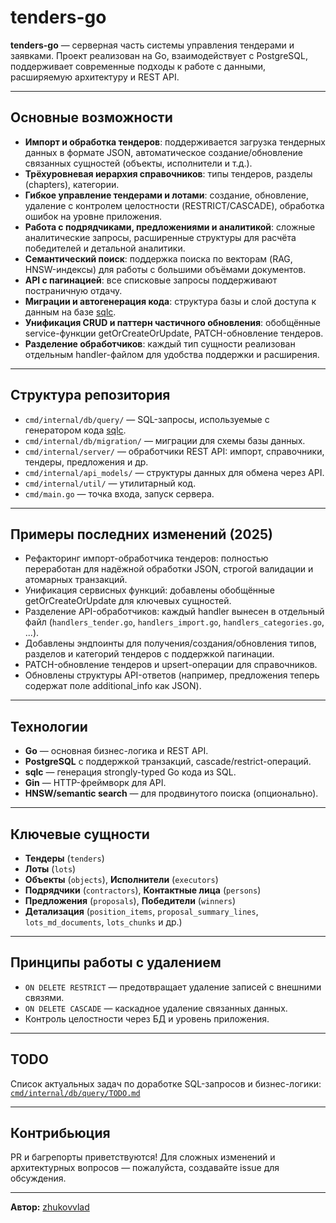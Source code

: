 # tenders-go

**tenders-go** — серверная часть системы управления тендерами и заявками. Проект реализован на Go, взаимодействует с PostgreSQL, поддерживает современные подходы к работе с данными, расширяемую архитектуру и REST API.

---

## Основные возможности

- **Импорт и обработка тендеров**: поддерживается загрузка тендерных данных в формате JSON, автоматическое создание/обновление связанных сущностей (объекты, исполнители и т.д.).
- **Трёхуровневая иерархия справочников**: типы тендеров, разделы (chapters), категории.
- **Гибкое управление тендерами и лотами**: создание, обновление, удаление с контролем целостности (RESTRICT/CASCADE), обработка ошибок на уровне приложения.
- **Работа с подрядчиками, предложениями и аналитикой**: сложные аналитические запросы, расширенные структуры для расчёта победителей и детальной аналитики.
- **Семантический поиск**: поддержка поиска по векторам (RAG, HNSW-индексы) для работы с большими объёмами документов.
- **API с пагинацией**: все списковые запросы поддерживают постраничную отдачу.
- **Миграции и автогенерация кода**: структура базы и слой доступа к данным на базе [sqlc](https://sqlc.dev/).
- **Унификация CRUD и паттерн частичного обновления**: обобщённые service-функции getOrCreateOrUpdate, PATCH-обновление тендеров.
- **Разделение обработчиков**: каждый тип сущности реализован отдельным handler-файлом для удобства поддержки и расширения.

---

## Структура репозитория

- `cmd/internal/db/query/` — SQL-запросы, используемые с генератором кода [sqlc](https://sqlc.dev/).
- `cmd/internal/db/migration/` — миграции для схемы базы данных.
- `cmd/internal/server/` — обработчики REST API: импорт, справочники, тендеры, предложения и др.
- `cmd/internal/api_models/` — структуры данных для обмена через API.
- `cmd/internal/util/` — утилитарный код.
- `cmd/main.go` — точка входа, запуск сервера.

---

## Примеры последних изменений (2025)

- Рефакторинг импорт-обработчика тендеров: полностью переработан для надёжной обработки JSON, строгой валидации и атомарных транзакций.
- Унификация сервисных функций: добавлены обобщённые getOrCreateOrUpdate для ключевых сущностей.
- Разделение API-обработчиков: каждый handler вынесен в отдельный файл (`handlers_tender.go`, `handlers_import.go`, `handlers_categories.go`, ...).
- Добавлены эндпоинты для получения/создания/обновления типов, разделов и категорий тендеров с поддержкой пагинации.
- PATCH-обновление тендеров и upsert-операции для справочников.
- Обновлены структуры API-ответов (например, предложения теперь содержат поле additional_info как JSON).

---

## Технологии

- **Go** — основная бизнес-логика и REST API.
- **PostgreSQL** с поддержкой транзакций, cascade/restrict-операций.
- **sqlc** — генерация strongly-typed Go кода из SQL.
- **Gin** — HTTP-фреймворк для API.
- **HNSW/semantic search** — для продвинутого поиска (опционально).

---

## Ключевые сущности

- **Тендеры** (`tenders`)
- **Лоты** (`lots`)
- **Объекты** (`objects`), **Исполнители** (`executors`)
- **Подрядчики** (`contractors`), **Контактные лица** (`persons`)
- **Предложения** (`proposals`), **Победители** (`winners`)
- **Детализация** (`position_items`, `proposal_summary_lines`, `lots_md_documents`, `lots_chunks` и др.)

---

## Принципы работы с удалением

- `ON DELETE RESTRICT` — предотвращает удаление записей с внешними связями.
- `ON DELETE CASCADE` — каскадное удаление связанных данных.
- Контроль целостности через БД и уровень приложения.

---

## TODO

Список актуальных задач по доработке SQL-запросов и бизнес-логики: [`cmd/internal/db/query/TODO.md`](cmd/internal/db/query/TODO.md)

---

## Контрибьюция

PR и багрепорты приветствуются! Для сложных изменений и архитектурных вопросов — пожалуйста, создавайте issue для обсуждения.

---

**Автор:** [zhukovvlad](https://github.com/zhukovvlad)
